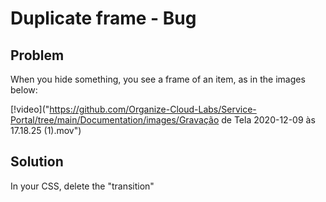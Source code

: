 # Duplicate frame - Bug



## Problem

When you hide something, you see a frame of an item, as in the images below:

 [!video]("https://github.com/Organize-Cloud-Labs/Service-Portal/tree/main/Documentation/images/Gravação de Tela 2020-12-09 às 17.18.25 (1).mov")



## Solution

In your CSS, delete the "transition"
